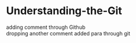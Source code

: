 # Understanding-the-Git <br>
adding comment through Github <br>
dropping another comment
added para through  git